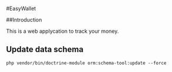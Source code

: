#EasyWallet

##Introduction

This is a web applycation to track your money.

## Update data schema
```
php vendor/bin/doctrine-module orm:schema-tool:update --force
```